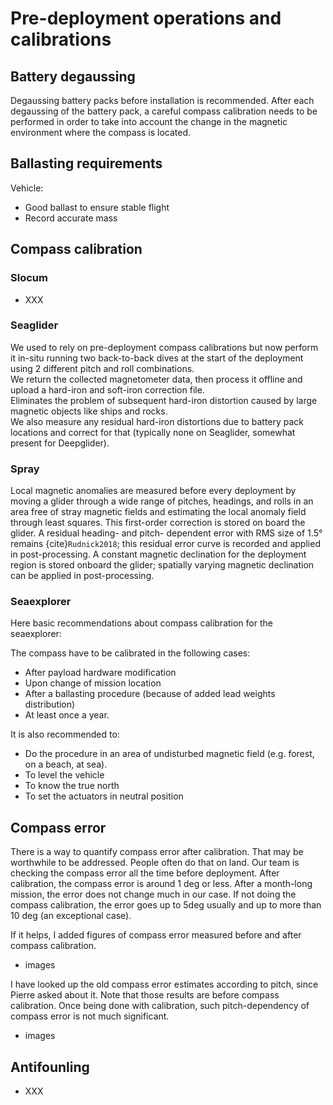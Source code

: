 # Pre-deployment operations and calibrations

## Battery degaussing
Degaussing battery packs before installation is recommended. 
After each degaussing of the battery pack, a careful compass calibration needs to be performed in order to take into account the change in the magnetic environment where the compass is located.

## Ballasting requirements
Vehicle: 
- Good ballast to ensure stable flight
- Record accurate mass

## Compass calibration

### Slocum
- XXX

### Seaglider
We used to rely on pre-deployment compass calibrations but now perform it in-situ running two back-to-back dives at the start of the deployment using 2 different pitch and roll combinations.  
We return the collected magnetometer data, then process it offline and upload a hard-iron and soft-iron correction file.  
Eliminates the problem of subsequent hard-iron distortion caused by large magnetic objects like ships and rocks.  
We also measure any residual hard-iron distortions due to battery pack locations and correct for that (typically none on Seaglider, somewhat present for Deepglider).

### Spray
Local magnetic anomalies are measured before every deployment by moving a glider through a wide range of pitches, headings, and rolls in an area free of stray magnetic fields and estimating the local anomaly field through least squares. 
This first-order correction is stored on board the glider. 
A residual heading- and pitch- dependent error with RMS size of 1.5° remains {cite}`Rudnick2018`; this residual error curve is recorded and applied in post-processing.
A constant magnetic declination for the deployment region is stored onboard the glider; spatially varying magnetic declination can be applied in post-processing. 

### Seaexplorer
Here basic recommendations about compass calibration for the seaexplorer: 

The compass have to be calibrated in the following cases:
- After payload hardware modification
- Upon change of mission location
- After a ballasting procedure (because of added lead weights distribution)
- At least once a year.

It is also recommended to: 
- Do the procedure  in an area of undisturbed magnetic field (e.g. forest, on a beach, at sea).
- To level the vehicle
- To know the true north 
- To set the actuators in neutral position

## Compass error
There is a way to quantify compass error after calibration. 
That may be worthwhile to be addressed. 
People often do that on land. 
Our team is checking the compass error all the time before deployment. 
After calibration, the compass error is around 1 deg or less. 
After a month-long mission, the error does not change much in our case. If not doing the compass calibration, the error goes up to 5deg usually and up to more than 10 deg (an exceptional case). 

If it helps, I added  figures of compass error measured before and after compass calibration.

- images

I have looked up the old compass error estimates according to pitch, since Pierre asked about it. Note that those results are before compass calibration. Once being done with calibration, such pitch-dependency of compass error is not much significant.

- images

## Antifounling
- XXX



